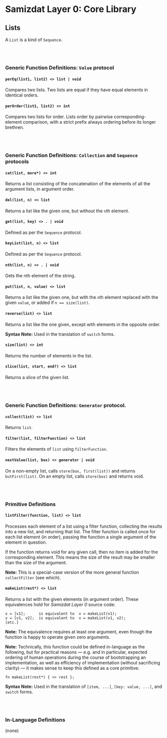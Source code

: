 Samizdat Layer 0: Core Library
==============================

Lists
-----

A `List` is a kind of `Sequence`.

<br><br>
### Generic Function Definitions: `Value` protocol

#### `perEq(list1, list2) <> list | void`

Compares two lists. Two lists are equal if they have equal elements in
identical orders.

#### `perOrder(list1, list2) <> int`

Compares two lists for order. Lists order by pairwise corresponding-element
comparison, with a strict prefix always ordering before its longer brethren.


<br><br>
### Generic Function Definitions: `Collection` and `Sequence` protocols

#### `cat(list, more*) <> int`

Returns a list consisting of the concatenation of the elements
of all the argument lists, in argument order.

#### `del(list, n) <> list`

Returns a list like the given one, but without the `n`th element.

#### `get(list, key) <> . | void`

Defined as per the `Sequence` protocol.

#### `keyList(list, n) <> list`

Defined as per the `Sequence` protocol.

#### `nth(list, n) <> . | void`

Gets the nth element of the string.

#### `put(list, n, value) <> list`

Returns a list like the given one, but with the `n`th element replaced
with the given `value`, or added if `n == size(list)`.

#### `reverse(list) <> list`

Returns a list like the one given, except with elements in the opposite
order.

**Syntax Note:** Used in the translation of `switch` forms.

#### `size(list) <> int`

Returns the number of elements in the list.

#### `slice(list, start, end?) <> list`

Returns a slice of the given list.


<br><br>
### Generic Function Definitions: `Generator` protocol.

#### `collect(list) <> list`

Returns `list`.

#### `filter(list, filterFunction) <> list`

Filters the elements of `list` using `filterFunction`.

#### `nextValue(list, box) <> generator | void`

On a non-empty list, calls `store(box, first(list))` and returns
`butFirst(list)`. On an empty list, calls `store(box)` and returns void.


<br><br>
### Primitive Definitions

#### `listFilter(function, list) <> list`

Processes each element of a list using a filter function, collecting
the results into a new list, and returning that list. The filter function
is called once for each list element (in order), passing the function a
single argument of the element in question.

If the function returns void for any given call, then no item is added for
the corresponding element. This means the size of the result may be
smaller than the size of the argument.

**Note:** This is a special-case version of the more general function
`collectFilter` (see which).

#### `makeList(rest*) <> list`

Returns a list with the given elements (in argument order).
These equivalences hold for *Samizdat Layer 0* source code:

```
v = [v1];      is equivalent to  v = makeList(v1);
v = [v1, v2];  is equivalent to  v = makeList(v1, v2);
[etc.]
```

**Note:** The equivalence requires at least one argument, even though
the function is happy to operate given zero arguments.

**Note:** Technically, this function could be defined in-language as the
following, but for practical reasons &mdash; e.g. and in particular,
expected ordering of human operations during the course of
bootstrapping an implementation, as well as efficiency of
implementation (without sacrificing clarity) &mdash; it makes sense to
keep this defined as a core primitive:

```
fn makeList(rest*) { <> rest };
```

**Syntax Note:** Used in the translation of `[item, ...]`,
`[key: value, ...]`, and `switch` forms.


<br><br>
### In-Language Definitions

(none)
